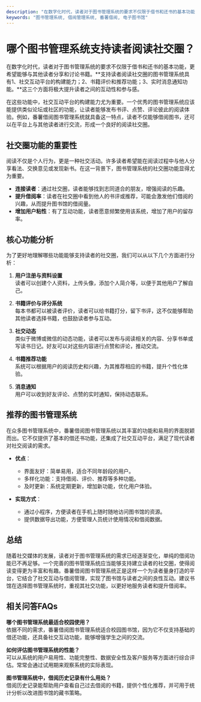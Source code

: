 ```yaml
---
description: "在数字化时代，读者对于图书管理系统的要求不仅限于借书和还书的基本功能，更希望能够与其他读者分享和讨论书籍。**支持读者阅读社交圈的图书管理系统具有1、社交互动平台的构建能力；2、书籍评价和推荐功能；3、实时消息通知功能。**这三个方面将极大提升读者之间的互动性和参与感。"
keywords: "图书管理系统, 借阅管理系统, 番薯借阅, 电子图书馆"
---
```

# 哪个图书管理系统支持读者阅读社交圈？

在数字化时代，读者对于图书管理系统的要求不仅限于借书和还书的基本功能，更希望能够与其他读者分享和讨论书籍。**支持读者阅读社交圈的图书管理系统具有1、社交互动平台的构建能力；2、书籍评价和推荐功能；3、实时消息通知功能。**这三个方面将极大提升读者之间的互动性和参与感。

在这些功能中，社交互动平台的构建能力尤为重要。一个优秀的图书管理系统应该能提供类似论坛或社区的功能，让读者能够发布书评、点赞、评论彼此的阅读体验。例如，番薯借阅图书管理系统就具备这一特点，读者不仅能够借阅图书，还可以在平台上与其他读者进行交流，形成一个良好的阅读社交圈。

## 社交圈功能的重要性

阅读不仅是个人行为，更是一种社交活动。许多读者希望能在阅读过程中与他人分享看法、交换意见或发现新书。在这一背景下，图书管理系统的社交圈功能显得尤为重要。

- **连接读者**：通过社交圈，读者能够找到志同道合的朋友，增强阅读的乐趣。
- **提升借阅率**：读者在社交圈中看到他人的书评或推荐，可能会激发他们借阅的兴趣，从而提升图书馆的借阅量。
- **增加用户粘性**：有了互动功能，读者愿意频繁使用该系统，增加了用户的留存率。

## 核心功能分析

为了更好地理解哪些功能能够支持读者的社交圈，我们可以从以下几个方面进行分析：

1. **用户注册与资料设置**  
   读者可以创建个人资料，上传头像，添加个人简介等，以便于其他用户了解自己。

2. **书籍评价与评分系统**  
   每本书都可以被读者评价，读者可以给书籍打分，留下书评，这不仅能够帮助其他读者选择书籍，也鼓励读者参与互动。

3. **社交动态**  
   类似于微博或微信的动态功能，读者可以发布与阅读相关的内容、分享书单或写读书日记。好友可以对这些内容进行点赞和评论，推动交流。

4. **书籍推荐功能**  
   系统可以根据用户的阅读历史和兴趣，为其推荐相应的书籍，提升个性化体验。

5. **消息通知**  
   用户可以收到好友评论、点赞的实时通知，保持动态联系。

## 推荐的图书管理系统

在众多图书管理系统中，番薯借阅图书管理系统以其丰富的功能和易用的界面脱颖而出。它不仅提供了基本的借还书功能，还集成了社交互动平台，满足了现代读者对社交阅读的需求。

- **优点**：
  - 界面友好：简单易用，适合不同年龄段的用户。
  - 多样化功能：支持借阅、评价、推荐等多种功能。
  - 及时更新：系统定期更新，增加新功能，优化用户体验。

- **实现方式**：
  - 通过小程序，方便读者在手机上随时随地访问图书馆的资源。
  - 提供数据导出功能，方便管理人员统计使用情况和借阅数据。

## 总结

随着社交媒体的发展，读者对于图书管理系统的需求已经逐渐变化，单纯的借阅功能已不再足够。一个完善的图书管理系统应当能够支持建立读者的社交圈，使得阅读变得更为丰富和有趣。番薯借阅图书管理系统正是这样一个为读者量身打造的平台，它结合了社交互动与借阅管理，实现了图书馆与读者之间的良性互动。建议书馆在选择图书管理系统时，重视其社交功能，以更好地服务读者和提升借阅率。

## 相关问答FAQs

**哪个图书管理系统最适合校园使用？**  
依据不同的需求，番薯借阅图书管理系统适合校园图书馆，因为它不仅支持基础的借还功能，还具备社交互动功能，能够增强学生之间的交流。

**如何评估图书管理系统的性能？**  
可以从系统的用户易用性、功能完整性、数据安全性及客户服务等方面进行综合评估。常常会通过试用期来观察系统的实际表现。

**图书管理系统中，借阅历史记录有什么用处？**  
借阅历史记录能帮助用户查看自己过去借阅的书籍，提供个性化推荐，并可用于统计分析以改进图书馆的藏书策略。

